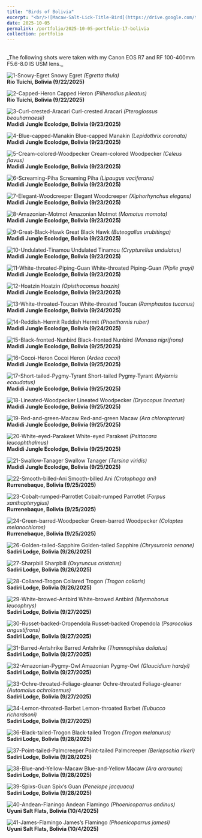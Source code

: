 ```yaml
---
title: "Birds of Bolivia"
excerpt: "<br/>![Macaw-Salt-Lick-Title-Bird](https://drive.google.com/thumbnail?id=1E0NXx4A4vVPYIRLUdSws6GcFLvDBxy-X&sz=w1000)"
date: 2025-10-05
permalink: /portfolio/2025-10-05-portfolio-17-bolivia
collection: portfolio
---
```


<br/>
_The following shots were taken with my Canon EOS R7 and RF 100-400mm F5.6-8.0 IS USM lens._
<br/>

![1-Snowy-Egret](https://drive.google.com/thumbnail?id=1TjpSVy_PrIAgqGXQ1BcqLRgQA6MoawXZ&sz=w1000)
Snowy Egret _(Egretta thula)_ <br/> __Rio Tuichi, Bolivia (9/22/2025)__

![2-Capped-Heron](https://drive.google.com/thumbnail?id=1S2JUFMkJEYt6H-m9yl3iJb63ysOmxIcq&sz=w1000)
Capped Heron _(Pilherodius pileatus)_ <br/> __Rio Tuichi, Bolivia (9/22/2025)__

![3-Curl-crested-Aracari](https://drive.google.com/thumbnail?id=14NCSP9oCibQYLKRlDSBo3yA-ufbxtpMz&sz=w1000)
Curl-crested Aracari _(Pteroglossus beauharnaesii)_ <br/> __Madidi Jungle Ecolodge, Bolivia (9/23/2025)__

![4-Blue-capped-Manakin](https://drive.google.com/thumbnail?id=1hdSRYwchaL6-gODjocHWBS1at_icQE59&sz=w1000)
Blue-capped Manakin _(Lepidothrix coronata)_ <br/> __Madidi Jungle Ecolodge, Bolivia (9/23/2025)__

![5-Cream-colored-Woodpecker](https://drive.google.com/thumbnail?id=1ZH_6AoLOUvX2Stm9CZeDTaIte99C7HFY&sz=w1000)
Cream-colored Woodpecker _(Celeus flavus)_ <br/> __Madidi Jungle Ecolodge, Bolivia (9/23/2025)__

![6-Screaming-Piha](https://drive.google.com/thumbnail?id=1YTjqfRfXa2sTL73e-vPwxaYnWigD37XT&sz=w1000)
Screaming Piha _(Lipaugus vociferans)_ <br/> __Madidi Jungle Ecolodge, Bolivia (9/23/2025)__

![7-Elegant-Woodcreeper](https://drive.google.com/thumbnail?id=1dOWqKIVhPlGzgpR8I5nmN3Xyv7GycuKP&sz=w1000)
Elegant Woodcreeper _(Xiphorhynchus elegans)_ <br/> __Madidi Jungle Ecolodge, Bolivia (9/23/2025)__

![8-Amazonian-Motmot](https://drive.google.com/thumbnail?id=16f7v1dkF_bDEAp89eI6M5pCKs-CpoG0U&sz=w1000)
Amazonian Motmot _(Momotus momota)_ <br/> __Madidi Jungle Ecolodge, Bolivia (9/23/2025)__

![9-Great-Black-Hawk](https://drive.google.com/thumbnail?id=1Xv7wuVsTGRilB3Z0qeC1B2YsNY1sgZVO&sz=w1000)
Great Black Hawk _(Buteogallus urubitinga)_ <br/> __Madidi Jungle Ecolodge, Bolivia (9/23/2025)__

![10-Undulated-Tinamou](https://drive.google.com/thumbnail?id=16_dhiZg3biD9FAWef4Q0-lq3LuS_jxIC&sz=w1000)
Undulated Tinamou _(Crypturellus undulatus)_ <br/> __Madidi Jungle Ecolodge, Bolivia (9/23/2025)__

![11-White-throated-Piping-Guan](https://drive.google.com/thumbnail?id=1ddsV_ydMjvIEtWsnW0HdRiIdqMB_Cp4Y&sz=w1000)
White-throated Piping-Guan _(Pipile grayi)_ <br/> __Madidi Jungle Ecolodge, Bolivia (9/23/2025)__

![12-Hoatzin]( https://drive.google.com/thumbnail?id=1ZxsoHHuaM5WH4gNXkwNPwLqgSrGrSzk7&sz=w1000)
Hoatzin _(Opisthocomus hoazin)_ <br/> __Madidi Jungle Ecolodge, Bolivia (9/23/2025)__

![13-White-throated-Toucan](https://drive.google.com/thumbnail?id=1I8DGvV7IifNIbkKIGj13MOuCDUQ5pk4t&sz=w1000)
White-throated Toucan _(Ramphastos tucanus)_ <br/> __Madidi Jungle Ecolodge, Bolivia (9/24/2025)__

![14-Reddish-Hermit](https://drive.google.com/thumbnail?id=1uELAsfVlaedjch-mm73K-gSF2T0p23n7&sz=w1000)
Reddish Hermit _(Phaethornis ruber)_ <br/> __Madidi Jungle Ecolodge, Bolivia (9/24/2025)__

![15-Black-fronted-Nunbird](https://drive.google.com/thumbnail?id=13Ehv681yrcT8BP8x2MxXcT_aUBNUmhBf&sz=w1000)
Black-fronted Nunbird _(Monasa nigrifrons)_ <br/> __Madidi Jungle Ecolodge, Bolivia (9/25/2025)__

![16-Cocoi-Heron](https://drive.google.com/thumbnail?id=1JztvUi3zx-mHxa0Q2gi1K2DNCotT1e3F&sz=w1000)
Cocoi Heron _(Ardea cocoi)_ <br/> __Madidi Jungle Ecolodge, Bolivia (9/25/2025)__

![17-Short-tailed-Pygmy-Tyrant](https://drive.google.com/thumbnail?id=1oQx2Nx0xrxVkBYK84dwxP8qgB69jibIQ&sz=w1000)
Short-tailed Pygmy-Tyrant _(Myiornis ecaudatus)_ <br/> __Madidi Jungle Ecolodge, Bolivia (9/25/2025)__

![18-Lineated-Woodpecker](https://drive.google.com/thumbnail?id=1WSBAtX4j7azt04Ne9RQnj8jfwThPYn5J&sz=w1000)
Lineated Woodpecker _(Dryocopus lineatus)_ <br/> __Madidi Jungle Ecolodge, Bolivia (9/25/2025)__

![19-Red-and-green-Macaw](https://drive.google.com/thumbnail?id=1qx9gAc45XE4NWNwuaTRbOw1YFIt9384U&sz=w1000)
Red-and-green Macaw _(Ara chloropterus)_ <br/> __Madidi Jungle Ecolodge, Bolivia (9/25/2025)__

![20-White-eyed-Parakeet](https://drive.google.com/thumbnail?id=1E0NXx4A4vVPYIRLUdSws6GcFLvDBxy-X&sz=w1000)
White-eyed Parakeet _(Psittacara leucophthalmus)_ <br/> __Madidi Jungle Ecolodge, Bolivia (9/25/2025)__

![21-Swallow-Tanager](https://drive.google.com/thumbnail?id=1AiIgArwSrmwQTlb_mWqxwmi6raVFMIeI&sz=w1000)
Swallow Tanager _(Tersina viridis)_ <br/> __Madidi Jungle Ecolodge, Bolivia (9/25/2025)__

![22-Smooth-billed-Ani](https://drive.google.com/thumbnail?id=1FKrbwCddT48ek0AaqvVs3Jx9S_boQw4I&sz=w1000)
Smooth-billed Ani _(Crotophaga ani)_ <br/> __Rurrenebaque, Bolivia (9/25/2025)__

![23-Cobalt-rumped-Parrotlet](https://drive.google.com/thumbnail?id=1m7gOLlR1ZigeS9M3kpskDsCBy4qFUurW&sz=w1000)
Cobalt-rumped Parrotlet _(Forpus xanthopterygius)_ <br/> __Rurrenebaque, Bolivia (9/25/2025)__

![24-Green-barred-Woodpecker](https://drive.google.com/thumbnail?id=1F6syWd0WpHqWS-n-Ib_HCTskInzmau79&sz=w1000)
Green-barred Woodpecker _(Colaptes melanochloros)_ <br/> __Rurrenebaque, Bolivia (9/25/2025)__

![26-Golden-tailed-Sapphire](https://drive.google.com/thumbnail?id=1lhhj4L79v-rcS-B4Ic6vfGjhb2APJO_O&sz=w1000)
Golden-tailed Sapphire _(Chrysuronia oenone)_ <br/> __Sadiri Lodge, Bolivia (9/26/2025)__

![27-Sharpbill](https://drive.google.com/thumbnail?id=1fmTHAyEBV2FuCK_2xdg576lOlDUyeE-s&sz=w1000)
Sharpbill _(Oxyruncus cristatus)_ <br/> __Sadiri Lodge, Bolivia (9/26/2025)__

![28-Collared-Trogon](https://drive.google.com/thumbnail?id=1yZe1pwrErpT1aeU1Rh_w0gt_gPS50AEZ&sz=w1000)
Collared Trogon _(Trogon collaris)_ <br/> __Sadiri Lodge, Bolivia (9/26/2025)__

![29-White-browed-Antbird](https://drive.google.com/thumbnail?id=1bG5gmiEsY1n6fv99Z-W666cp8juW4J8I&sz=w1000)
White-browed Antbird _(Myrmoborus leucophrys)_ <br/> __Sadiri Lodge, Bolivia (9/27/2025)__

![30-Russet-backed-Oropendola](https://drive.google.com/thumbnail?id=1oezLX9yBYtvWl1TibwI0DMGtiupRdkZW&sz=w1000)
Russet-backed Oropendola _(Psarocolius angustifrons)_ <br/> __Sadiri Lodge, Bolivia (9/27/2025)__

![31-Barred-Antshrike](https://drive.google.com/thumbnail?id=1vPUVskU6nCY3mEvFdHK5TjKJM0sRlYzE&sz=w1000)
Barred Antshrike _(Thamnophilus doliatus)_ <br/> __Sadiri Lodge, Bolivia (9/27/2025)__

![32-Amazonian-Pygmy-Owl](https://drive.google.com/thumbnail?id=1EpDI-vsBpQwFGS5IGAGEYLDmn-Jkt712&sz=w1000)
Amazonian Pygmy-Owl _(Glaucidium hardyi)_ <br/> __Sadiri Lodge, Bolivia (9/27/2025)__

![33-Ochre-throated-Foliage-gleaner](https://drive.google.com/thumbnail?id=1Qi_ommZT5m4CVplPMb2dkTZ20bmuya0l&sz=w1000)
Ochre-throated Foliage-gleaner _(Automolus ochrolaemus)_ <br/> __Sadiri Lodge, Bolivia (9/27/2025)__

![34-Lemon-throated-Barbet](https://drive.google.com/thumbnail?id=1yOWYgJkrhD3iD_Fym_jhLY7UP-RxeRlK&sz=w1000)
Lemon-throated Barbet _(Eubucco richardsoni)_ <br/> __Sadiri Lodge, Bolivia (9/27/2025)__

![36-Black-tailed-Trogon](https://drive.google.com/thumbnail?id=1v9Hgt_tyWtgdmY14UMfDDvG9EW8Rc6Tv&sz=w1000)
Black-tailed Trogon _(Trogon melanurus)_ <br/> __Sadiri Lodge, Bolivia (9/28/2025)__

![37-Point-tailed-Palmcreeper](https://drive.google.com/thumbnail?id=1WUjz0FoCdjZZRVwTIFjwcS0y_u0Utvm-&sz=w1000)
Point-tailed Palmcreeper _(Berlepschia rikeri)_ <br/> __Sadiri Lodge, Bolivia (9/28/2025)__

![38-Blue-and-Yellow-Macaw](https://drive.google.com/thumbnail?id=1J7r0sGI-HdJFnMKmdmfpT7qniP8nsh46&sz=w1000)
Blue-and-Yellow Macaw _(Ara ararauna)_ <br/> __Sadiri Lodge, Bolivia (9/28/2025)__

![39-Spixs-Guan](https://drive.google.com/thumbnail?id=1KKyZSGlPk2o0R5p_2V0IsIWioEyhSMZI&sz=w1000)
Spix’s Guan _(Penelope jacquacu)_ <br/> __Sadiri Lodge, Bolivia (9/28/2025)__

![40-Andean-Flaningo](https://drive.google.com/thumbnail?id=1DZ7Eh5mCZXn7xBTmiS2SxoAih2zM2Mq_&sz=w1000)
Andean Flamingo _(Phoenicoparrus andinus)_ <br/> __Uyuni Salt Flats, Bolivia (10/4/2025)__

![41-James-Flamingo](https://drive.google.com/thumbnail?id=1ObkSfWYEVtWPstebMI_g_rLf5MBaB9vX&sz=w1000)
James’s Flamingo _(Phoenicoparrus jamesi)_ <br/> __Uyuni Salt Flats, Bolivia (10/4/2025)__


